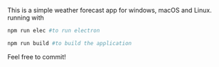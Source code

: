 This is a simple weather forecast app for windows, macOS and Linux.
running with

```bash
npm run elec #to run electron

npm run build #to build the application
```

Feel free to commit!
